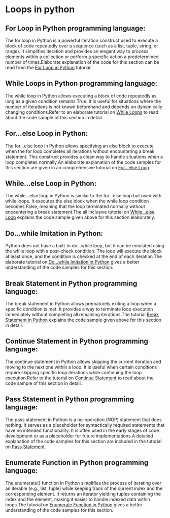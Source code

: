 # Loops in python


## For Loop in Python programming language:
The for loop in Python is a powerful iteration construct used to execute a block of code repeatedly over a sequence (such as a list, tuple, string, or range). It simplifies iteration and provides an elegant way to process elements within a collection or perform a specific action a predetermined number of times.Elaborate explanation of the code for this section can be read from the <a href="https://www.kolledge.com/python/tutorial/for-loop-in-python-programming-language">For Loop in Python</a> tutorial.

## While Loops in Python programming language:
The while loop in Python allows executing a block of code repeatedly as long as a given condition remains True. It is useful for situations where the number of iterations is not known beforehand and depends on dynamically changing conditions.Refer to an elaborate tutorial on <a href="https://www.kolledge.com/python/tutorial/while-loops-in-python-programming-language">While Loops</a> to read about the code sample of this section in detail.

## For...else Loop in Python:
The for...else loop in Python allows specifying an else block to execute when the for loop completes all iterations without encountering a break statement. This construct provides a clean way to handle situations when a loop completes normally.An elaborate explanation of the code samples for this section are given in an comprehensive tutorial on <a href="https://www.kolledge.com/python/tutorial/for-else-loop-in-python">For...else Loop</a>.

## While...else Loop in Python:
The while...else loop in Python is similar to the for...else loop but used with while loops. It executes the else block when the while loop condition becomes False, meaning that the loop terminated normally without encountering a break statement.The all inclusive tutorial on <a href="https://www.kolledge.com/python/tutorial/while-else-loop-in-python">While...else Loop</a> explains the code sample given above for this section elaborately.

## Do...while Imitation in Python:
Python does not have a built-in do...while loop, but it can be emulated using the while loop with a post-check condition. The loop will execute the block at least once, and the condition is checked at the end of each iteration.The elaborate tutorial on <a href="https://www.kolledge.com/python/tutorial/do-while-imitation-in-python">Do...while Imitation in Python</a> gives a better understanding of the code samples for this section.

## Break Statement in Python programming language:
The break statement in Python allows prematurely exiting a loop when a specific condition is met. It provides a way to terminate loop execution immediately without completing all remaining iterations.The tutorial <a href="https://www.kolledge.com/python/tutorial/break-statement-in-python-programming-language">Break Statement in Python</a> explains the code sample given above for this section in detail.

## Continue Statement in Python programming language:
The continue statement in Python allows skipping the current iteration and moving to the next one within a loop. It is useful when certain conditions require skipping specific loop iterations while continuing the loop execution.Refer to the tutorial on <a href="https://www.kolledge.com/python/tutorial/continue-statement-in-python-programming-language">Continue Statement</a> to read about the code sample of this section in detail.

## Pass Statement in Python programming language:
The pass statement in Python is a no-operation (NOP) statement that does nothing. It serves as a placeholder for syntactically required statements that have no intended functionality. It is often used in the early stages of code development or as a placeholder for future implementations.A detailed explanation of the code samples for this section are included in the tutorial on <a href="https://www.kolledge.com/python/tutorial/pass-statement-in-python-programming-language">Pass Statement</a>.

## Enumerate Function in Python programming language:
The enumerate() function in Python simplifies the process of iterating over an iterable (e.g., list, tuple) while keeping track of the current index and the corresponding element. It returns an iterator yielding tuples containing the index and the element, making it easier to handle indexed data within loops.The tutorial on <a href="https://www.kolledge.com/python/tutorial/enumerate-function-in-python-programming-language">Enumerate Function in Python</a> gives a better understanding of the code samples for this section.